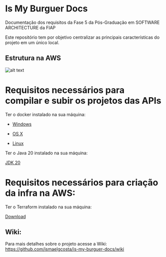 # Is My Burguer Docs

Documentação dos requisitos da Fase 5 da Pós-Graduação em SOFTWARE ARCHITECTURE da FIAP 

Este repositório tem por objetivo centralizar as principais características do projeto em um único local.

## Estrutura na AWS

![alt text](/docs/is-my-burguer-api.drawio.png)

# Requisitos necessários para compilar e subir os projetos das APIs

Ter o docker instalado na sua máquina:

* [Windows](https://docs.docker.com/windows/started)

* [OS X](https://docs.docker.com/mac/started/)

* [Linux](https://docs.docker.com/linux/started/)

Ter o Java 20 instalado na sua máquina:

[JDK 20](https://jdk.java.net/java-se-ri/20)

# Requisitos necessários para criação da infra na AWS:

Ter o Terraform instalado na sua máquina:

[Download](https://developer.hashicorp.com/terraform/install?product_intent=terraform)

## Wiki:

Para mais detalhes sobre o projeto acesse a Wiki:
https://github.com/ismaelgcosta/is-my-burguer-docs/wiki








